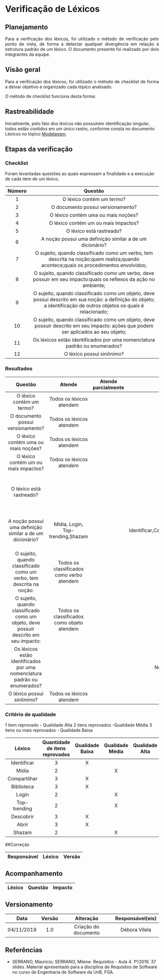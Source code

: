 # Verificação de Léxicos 

## Planejamento
<p align="justify">Para a verificação dos léxicos, foi utilizado o método de verificação pelo ponto de vista, de forma a detectar qualquer divergência em relação à estrutura padrão de um léxico. O documento presente foi realizado por dois integrantes da equipe.</p>

## Visão geral
<p align="justify">Para a verificação dos léxicos, foi utilizado o método de checklist de forma a deixar objetivo e organizado cada tópico analisado.</p>
<p align="justify">O método de checklist funciona desta forma: </p>

## Rastreabilidade

Inicialmente, pelo fato dos léxicos não possuírem identificação singular, todos estão contidos em um único rastro, conforme consta no documento Léxicos no tópico [Modelagem](https://requisitos-de-software.github.io/2019.2-Shazam/modelagem/lexicos/).

## Etapas da verificação

### Checklist

Foram levantadas questões as quais expressam a finalidade e a execução de cada item de um léxico.

|Número|Questão|
|:---:|:---:|
|1 |O léxico contém um termo?|
|2 |O documento possui versionamento?|
|3 |O léxico contém uma ou mais noções?|
|4 |O léxico contém um ou mais impactos?|
|5 |O léxico está rastreado?|
|6 |A noção possui uma definição similar a de um dicionário?|
|7 |O sujeito, quando classificado como um verbo, tem descrita na noção:quem realiza;quando acontece;quais os procedimentos envolvidos;|
|8 |O sujeito, quando classificado como um verbo, deve possuir em seu impacto:quais os reflexos da ação no ambiente;|
|9 |O sujeito, quando classificado como um objeto, deve possui descrito em sua noção: a definição do objeto; a identificação de outros objetos os quais é relacionado;|
|10|O sujeito, quando classificado como um objeto, deve possuir descrito em seu impacto: ações que podem ser aplicados ao seu objeto;|
|11|Os léxicos estão identificados por uma nomenclatura padrão ou enumerados? |  
|12|O léxico possui sinônimo?|


### Resultados

|Questão|Atende|Atende parcialmente|Não atende|Impacto|Motivo|
|:--:|:----:|:---:|:---:|:---:|:---:|
|O léxico contém um termo?|Todos os léxicos atendem|||Alto||
|O documento possui versionamento?|Todos os léxicos atendem|||Alto||
|O léxico contém uma ou mais noções?|Todos os léxicos atendem|||Alto||
|O léxico contém um ou mais impactos?|Todos os léxicos atendem|||Alto||
|O léxico está rastreado?|||Nenhum léxico atende|Alto|Nenhum documento foi rastreado até o presente momento|
|A noção possui uma definição similar a de um dicionário?|Mídia, Login, Top-trending,Shazam||Identificar,Compartilhar,Biblioteca,Descobrir,Abrir|Alto|Há a explicação da noção, mas não condiz com o dicionário|
|O sujeito, quando classificado como um verbo, tem descrita na noção:|Todos os classificados como verbo atendem|||Moderado||
|O sujeito, quando classificado como um objeto, deve possuir descrito em seu impacto:|Todos os classificados como objeto atendem|||Moderado||
|Os léxicos estão identificados por uma nomenclatura padrão ou enumerados? |||Nenhum dos léxicos atende|Alto|Foram identificados apenas pelo sujeito|
|O léxico possui sinônimo?|Todos os léxicos atendem|||Alto||

### Critério de qualidade

1 item reprovado - Qualidade Alta
2 itens reprovados -Qualidade Média
3 itens ou mais reprovados - Qualidade Baixa

|Léxico|Quantidade de itens reprovados|Qualidade Baixa|Qualidade Média| Qualidade Alta|Critérios não atendidos|
|:--:|:----:|:-------:|:---:|:---:|:---:|
|Identificar|3|X|||5,6,11|
|Mídia|2||X||5,11|
|Compartilhar|3|X|||5,6,11|
|Biblioteca|3|X|||5,6,11|
|Login|2||X||5,11|
|Top-trending|2||X||5,11|
|Descobrir|3|X|||5,6,11|
|Abrir|3|X|||5,6,11|
|Shazam|2||X||5,11|


##Correção

|Responsável|Léxico|Versão|
|:--:|:----:|:---:|

## Acompanhamento

|Léxico|Questão|Impacto|
|:--:|:----:|:---:|

## Versionamento

|Data|Versão|Alteração|Responsável(eis)|
|:--:|:----:|:-------:|:---:|
|04/11/2019|1.0|Criação do documento|Débora Vilela| 

## Referências

* SERRANO, Maurício; SERRANO, Milene. Requisitos - Aula 4. 1º/2019. 37 slides. Material apresentado para a disciplina de Requisitos de Software no curso de Engenharia de Software da UnB, FGA.